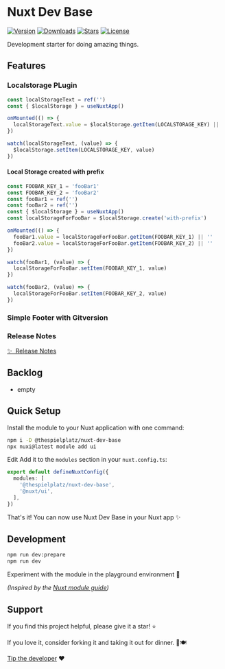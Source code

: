 # Nuxt Dev Base

<!-- Badges Start -->
<p>
  <a href="https://npmjs.com/package/@thespielplatz/nuxt-dev-base"><img src="https://img.shields.io/npm/v/@thespielplatz/nuxt-dev-base.svg?style=flat-square&colorA=202128&colorB=36936A" alt="Version"></a>
  <a href="https://npmjs.com/package/@thespielplatz/nuxt-dev-base"><img src="https://img.shields.io/npm/dm/@thespielplatz/nuxt-dev-base.svg?style=flat-square&colorA=202128&colorB=36936A" alt="Downloads"></a>
  <a href="https://github.com/thespielplatz/nuxt-dev-base/stargazers"><img src="https://img.shields.io/github/stars/thespielplatz/nuxt-dev-base.svg?style=flat-square&colorA=202128&colorB=36936A" alt="Stars"></a>
  <a href="https://github.com/thespielplatz/nuxt-dev-base/blob/main/LICENSE"><img src="https://img.shields.io/github/license/thespielplatz/nuxt-dev-base.svg?style=flat-square&colorA=202128&colorB=36936A" alt="License"></a>
</p>
<!-- Badges End -->

Development starter for doing amazing things.

## Features

### Localstorage PLugin

```typescript
const localStorageText = ref('')
const { $localStorage } = useNuxtApp()

onMounted(() => {
  localStorageText.value = $localStorage.getItem(LOCALSTORAGE_KEY) || ''
})

watch(localStorageText, (value) => {
  $localStorage.setItem(LOCALSTORAGE_KEY, value)
})
```

#### Local Storage created with prefix

```typescript
const FOOBAR_KEY_1 = 'fooBar1'
const FOOBAR_KEY_2 = 'fooBar2'
const fooBar1 = ref('')
const fooBar2 = ref('')
const { $localStorage } = useNuxtApp()
const localStorageForFooBar = $localStorage.create('with-prefix')

onMounted(() => {
  fooBar1.value = localStorageForFooBar.getItem(FOOBAR_KEY_1) || ''
  fooBar2.value = localStorageForFooBar.getItem(FOOBAR_KEY_2) || ''
})

watch(fooBar1, (value) => {
  localStorageForFooBar.setItem(FOOBAR_KEY_1, value)
})

watch(fooBar2, (value) => {
  localStorageForFooBar.setItem(FOOBAR_KEY_2, value)
})

```

### Simple Footer with Gitversion

### Release Notes

[✨ &nbsp;Release Notes](/CHANGELOG.md)

## Backlog

- empty

## Quick Setup

Install the module to your Nuxt application with one command:

```bash
npm i -D @thespielplatz/nuxt-dev-base
npx nuxi@latest module add ui
```

Edit Add it to the `modules` section in your `nuxt.config.ts`:

```typescript
export default defineNuxtConfig({
  modules: [
    '@thespielplatz/nuxt-dev-base',
    '@nuxt/ui',
  ],
})
```

That's it! You can now use Nuxt Dev Base in your Nuxt app ✨

## Development

```sh
npm run dev:prepare
npm run dev
```

Experiment with the module in the playground environment 🎉

_(Inspired by the [Nuxt module guide](https://nuxt.com/docs/guide/going-further/modules))_

## Support

If you find this project helpful, please give it a star! ⭐

If you love it, consider forking it and taking it out for dinner. 🌟🍽️

[Tip the developer](https://thespielplatz.com/tip-jar) ❤️
